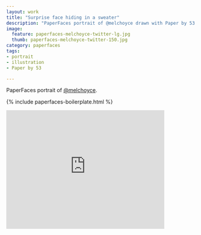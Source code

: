 ```yaml
---
layout: work
title: "Surprise face hiding in a sweater"
description: "PaperFaces portrait of @melchoyce drawn with Paper by 53 on an iPad."
image: 
  feature: paperfaces-melchoyce-twitter-lg.jpg
  thumb: paperfaces-melchoyce-twitter-150.jpg
category: paperfaces
tags: 
- portrait
- illustration
- Paper by 53

---
```


PaperFaces portrait of [@melchoyce](http://twitter.com/melchoyce).

{% include paperfaces-boilerplate.html %}

<iframe width="420" height="315" src="http://www.youtube.com/embed/8znOwv0XxcI" frameborder="0"> </iframe>